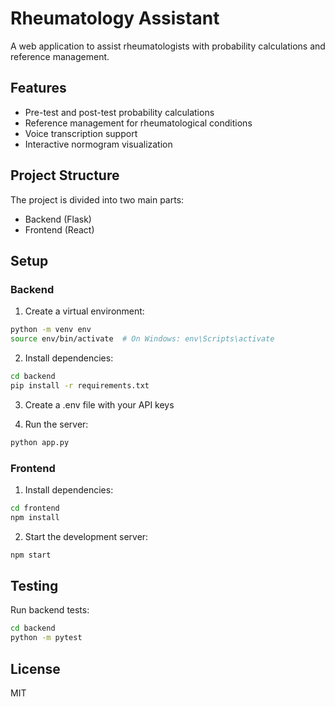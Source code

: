 # Rheumatology Assistant

A web application to assist rheumatologists with probability calculations and reference management.

## Features

- Pre-test and post-test probability calculations
- Reference management for rheumatological conditions
- Voice transcription support
- Interactive normogram visualization

## Project Structure

The project is divided into two main parts:

- Backend (Flask)
- Frontend (React)

## Setup

### Backend

1. Create a virtual environment:
```bash
python -m venv env
source env/bin/activate  # On Windows: env\Scripts\activate
```

2. Install dependencies:
```bash
cd backend
pip install -r requirements.txt
```

3. Create a .env file with your API keys

4. Run the server:
```bash
python app.py
```

### Frontend

1. Install dependencies:
```bash
cd frontend
npm install
```

2. Start the development server:
```bash
npm start
```

## Testing

Run backend tests:
```bash
cd backend
python -m pytest
```

## License

MIT
